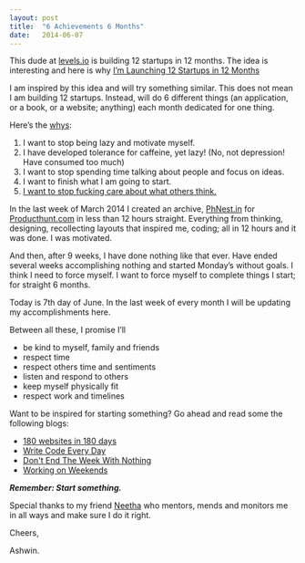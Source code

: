 ```yaml
---
layout: post
title:  "6 Achievements 6 Months"
date:   2014-06-07
---
```


This dude at [levels.io](https://levels.io/) is building 12 startups in 12 months. The idea is interesting and here is why
[I’m Launching 12 Startups in 12 Months](https://levels.io/12-startups-12-months/) 

I am inspired by this idea and will try something similar. This does not mean I am building 12 startups. Instead, will do 6 different things (an application, or a book, or a website; anything) each month dedicated for one thing. 

Here’s the [whys](http://en.wikipedia.org/wiki/5_Whys):

1. I want to stop being lazy and motivate myself.
2. I have developed tolerance for caffeine, yet lazy! (No, not depression! Have consumed too much)
3. I want to stop spending time talking about people and focus on ideas. 
4. I want to finish what I am going to start.
5. [I want to stop fucking care about what others think.](http://ashwinkumar.me/posts/the-complete-guide-to-not-giving-a-fuck/)

In the last week of March 2014 I created an archive, [PhNest.in](http://phnest.in/) for [Producthunt.com](http://www.producthunt.com/) in less than 12 hours straight. Everything from thinking, designing, recollecting layouts that inspired me, coding; all in 12 hours and it was done. I was motivated. 

And then, after 9 weeks, I have done nothing like that ever. Have ended several weeks accomplishing nothing and started Monday’s without goals. I think I need to force myself. I want to force myself to complete things I start; for straight 6 months.

Today is 7th day of June. In the last week of every month I will be updating my accomplishments here. 

Between all these, I promise I’ll

- be kind to myself, family and friends 
- respect time 
- respect others time and sentiments 
- listen and respond to others 
- keep myself physically fit
- respect work and timelines

Want to be inspired for starting something? Go ahead and read some the following blogs: 

- [180 websites in 180 days](http://jenniferdewalt.com/)
- [Write Code Every Day](http://ejohn.org/blog/write-code-every-day/)
- [Don't End The Week With Nothing](https://training.kalzumeus.com/newsletters/archive/do-not-end-the-week-with-nothing)
- [Working on Weekends](https://medium.com/freelancers-life/working-on-weekends-eed86ec82447)

<b>*Remember: Start something.*</b>

Special thanks to my friend [Neetha](https://plus.google.com/113488614031605128751/about) who mentors, mends and monitors me in all ways and make sure I do it right. 


Cheers,

Ashwin. 

